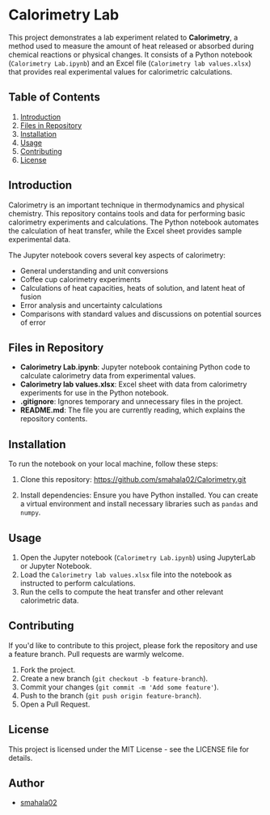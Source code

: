 # Calorimetry Lab
This project demonstrates a lab experiment related to **Calorimetry**, a method used to measure the amount of heat released or absorbed during chemical reactions or physical changes. It consists of a Python notebook (`Calorimetry Lab.ipynb`) and an Excel file (`Calorimetry lab values.xlsx`) that provides real experimental values for calorimetric calculations.

## Table of Contents
1. [Introduction](#introduction)
2. [Files in Repository](#files-in-repository)
3. [Installation](#installation)
4. [Usage](#usage)
5. [Contributing](#contributing)
6. [License](#license)

## Introduction
Calorimetry is an important technique in thermodynamics and physical chemistry. This repository contains tools and data for performing basic calorimetry experiments and calculations. The Python notebook automates the calculation of heat transfer, while the Excel sheet provides sample experimental data.

The Jupyter notebook covers several key aspects of calorimetry:

- General understanding and unit conversions
- Coffee cup calorimetry experiments
- Calculations of heat capacities, heats of solution, and latent heat of fusion
- Error analysis and uncertainty calculations
- Comparisons with standard values and discussions on potential sources of error

## Files in Repository
- **Calorimetry Lab.ipynb**: Jupyter notebook containing Python code to calculate calorimetry data from experimental values.
- **Calorimetry lab values.xlsx**: Excel sheet with data from calorimetry experiments for use in the Python notebook.
- **.gitignore**: Ignores temporary and unnecessary files in the project.
- **README.md**: The file you are currently reading, which explains the repository contents.

## Installation
To run the notebook on your local machine, follow these steps:

1. Clone this repository:
https://github.com/smahala02/Calorimetry.git

2. Install dependencies:
Ensure you have Python installed. You can create a virtual environment and install necessary libraries such as `pandas` and `numpy`.

## Usage
1. Open the Jupyter notebook (`Calorimetry Lab.ipynb`) using JupyterLab or Jupyter Notebook.
2. Load the `Calorimetry lab values.xlsx` file into the notebook as instructed to perform calculations.
3. Run the cells to compute the heat transfer and other relevant calorimetric data.

## Contributing
If you'd like to contribute to this project, please fork the repository and use a feature branch. Pull requests are warmly welcome.

1. Fork the project.
2. Create a new branch (`git checkout -b feature-branch`).
3. Commit your changes (`git commit -m 'Add some feature'`).
4. Push to the branch (`git push origin feature-branch`).
5. Open a Pull Request.

## License
This project is licensed under the MIT License - see the LICENSE file for details.

## Author
- [smahala02](https://github.com/smahala02)


